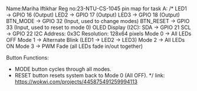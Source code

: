 Name:Mariha Iftikhar
Reg no:23-NTU-CS-1045
pin map for task A:
/*
LED1  → GPIO 16   (Output)
LED2  → GPIO 17   (Output)
LED3  → GPIO 18   (Output)
BTN_MODE  → GPIO 32   (Input, used to change modes)
BTN_RESET → GPIO 33   (Input, used to reset to mode 0)
OLED Display (I2C):
   SDA → GPIO 21
   SCL → GPIO 22
   I2C Address: 0x3C
   Resolution: 128x64 pixels
Mode 0 → All LEDs OFF
Mode 1 → Alternate Blink (LED1 → LED2 → LED3)
Mode 2 → All LEDs ON
Mode 3 → PWM Fade (all LEDs fade in/out together)

Button Functions:
- MODE button cycles through all modes.
- RESET button resets system back to Mode 0 (All OFF).
*/
link:
https://wokwi.com/projects/445875491259994113







